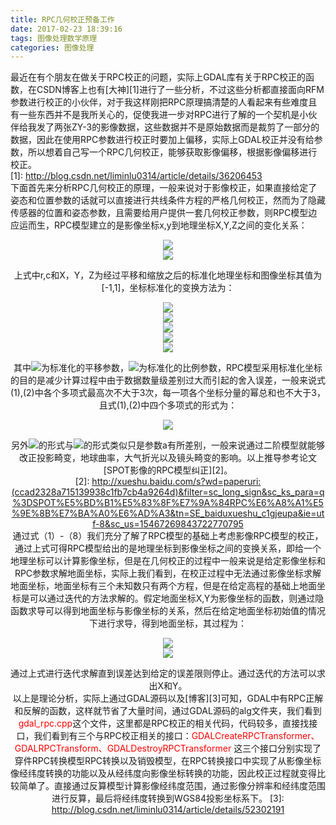 ```yaml
---
title: RPC几何校正预备工作
date: 2017-02-23 18:39:16
tags: 图像处理数学原理
categories: 图像处理
---
```

最近在有个朋友在做关于RPC校正的问题，实际上GDAL库有关于RPC校正的函数，在CSDN博客上也有[大神][1]进行了一些分析，不过这些分析都直接面向RFM参数进行校正的小伙伴，对于我这样刚把RPC原理搞清楚的人看起来有些难度且有一些东西并不是我所关心的，促使我进一步对RPC进行了解的一个契机是小伙伴给我发了两张ZY-3的影像数据，这些数据并不是原始数据而是裁剪了一部分的数据，因此在使用RPC参数进行校正时要加上偏移，实际上GDAL校正并没有给参数，所以想着自己写一个RPC几何校正，能够获取影像偏移，根据影像偏移进行校正。  
[1]: http://blog.csdn.net/liminlu0314/article/details/36206453  
下面首先来分析RPC几何校正的原理，一般来说对于影像校正，如果直接给定了姿态和位置参数的话就可以直接进行共线条件方程的严格几何校正，然而为了隐藏传感器的位置和姿态参数，且需要给用户提供一套几何校正参数，则RPC模型边应运而生，RPC模型建立的是影像坐标x,y到地理坐标X,Y,Z之间的变化关系：
<center><img src="http://latex.codecogs.com/gif.latex? r_n=\frac{P_1(X_n,Y_n,Z_n)}{P_2(X_n,Y_n,Z_n}(1)"/>
<center><img src="http://latex.codecogs.com/gif.latex? c_n=\frac{P_3(X_n,Y_n,Z_n)}{P_4(X_n,Y_n,Z_n}(2)"/>

上式中r,c和X，Y，Z为经过平移和缩放之后的标准化地理坐标和图像坐标其值为[-1,1]，坐标标准化的变换方法为：
<center><img src="http://latex.codecogs.com/gif.latex? X_n=\frac{X-X_0}{X_s}(3)"/>
<center><img src="http://latex.codecogs.com/gif.latex? Y_n=\frac{Y-Y_0}{Y_s}(4)"/>
<center><img src="http://latex.codecogs.com/gif.latex? Z_n=\frac{Z-Z_0}{Z_s}(5)"/>
<center><img src="http://latex.codecogs.com/gif.latex? c_n=\frac{c-c_0}{c_s}(6)"/>
<center><img src="http://latex.codecogs.com/gif.latex? r_n=\frac{r-r_0}{r_s}(7)"/>

其中<img src="http://latex.codecogs.com/gif.latex? X_0,Y_0,Z_0,c_0,r_0"/>为标准化的平移参数，<img src="http://latex.codecogs.com/gif.latex? X_s,Y_s,Z_s,c_s,r_s"/>为标准化的比例参数，RPC模型采用标准化坐标的目的是减少计算过程中由于数据数量级差别过大而引起的舍入误差，一般来说式(1),(2)中各个多项式最高次不大于3次，每一项各个坐标分量的幂总和也不大于3，且式(1),(2)中四个多项式的形式为：
<center><img src="http://latex.codecogs.com/gif.latex? P_1(X,Y,Z)=a_0+a_1X+a_2Y+a_3Z+a_4XY+a_5XZ+a_6YZ+a_7X^2+a_8Y^2+a_9Z^2+a_{10}XYZ+a_{11}X^2Y+a_{12}X^2Z+a_{13}Y^2X+a_{14}Y^2Z+a_{15}XZ^2+a_{16}YZ^2+a_{17}X^3+a_{18}Y^3+a_{19}Z^3(8)"/>

另外<img src="http://latex.codecogs.com/gif.latex? P_2,P_3,P_4"/>的形式与<img src="http://latex.codecogs.com/gif.latex? P_1"/>的形式类似只是参数a有所差别，一般来说通过二阶模型就能够改正投影畸变，地球曲率，大气折光以及镜头畸变的影响。以上推导参考论文[SPOT影像的RPC模型纠正][2]。  
[2]: http://xueshu.baidu.com/s?wd=paperuri:(ccad2328a715139938c1fb7cb4a9264d)&filter=sc_long_sign&sc_ks_para=q%3DSPOT%E5%BD%B1%E5%83%8F%E7%9A%84RPC%E6%A8%A1%E5%9E%8B%E7%BA%A0%E6%AD%A3&tn=SE_baiduxueshu_c1gjeupa&ie=utf-8&sc_us=15467269843722770795  
通过式（1）-（8）我们充分了解了RPC模型的基础上考虑影像RPC模型的校正，通过上式可得RPC模型给出的是地理坐标到影像坐标之间的变换关系，即给一个地理坐标可以计算影像坐标，但是在几何校正的过程中一般来说是给定影像坐标和RPC参数求解地面坐标，实际上我们看到，在校正过程中无法通过影像坐标求解地面坐标，地面坐标有三个未知数只有两个方程，但是在给定高程的基础上地面坐标是可以通过迭代的方法求解的。假定地面坐标X,Y为影像坐标的函数，则通过隐函数求导可以得到地面坐标与影像坐标的关系，然后在给定地面坐标初始值的情况下进行求导，得到地面坐标，其过程为：
<center><img src="http://latex.codecogs.com/gif.latex? r_n=r_0+\frac{\partial r}{\partial X}dX+\frac{\partial r}{\partial Y}dY(8)"/>
<center><img src="http://latex.codecogs.com/gif.latex? c_n=c_0+\frac{\partial c}{\partial X}dX+\frac{\partial c}{\partial Y}dY(9)"/>

通过上式进行迭代求解直到误差达到给定的误差限则停止。通过迭代的方法可以求出X和Y。  
以上是理论分析，实际上通过GDAL源码以及[博客][3]可知，GDAL中有RPC正解和反解的函数，这样就节省了大量时间，通过GDAL源码的alg文件夹，我们看到<font color='FF0000000'>gdal_rpc.cpp</font>这个文件，这里都是RPC校正的相关代码，代码较多，直接找接口，我们看到有三个与RPC校正相关的接口：<font color='FF0000000'>GDALCreateRPCTransformer、GDALRPCTransform、GDALDestroyRPCTransformer </font>这三个接口分别实现了穿件RPC转换模型RPC转换以及销毁模型，在RPC转换接口中实现了从影像坐标像经纬度转换的功能以及从经纬度向影像坐标转换的功能，因此校正过程就变得比较简单了。直接通过反算模型计算影像经纬度范围，通过影像分辨率和经纬度范围进行反算，最后将经纬度转换到WGS84投影坐标系下。
[3]: http://blog.csdn.net/liminlu0314/article/details/52302191
